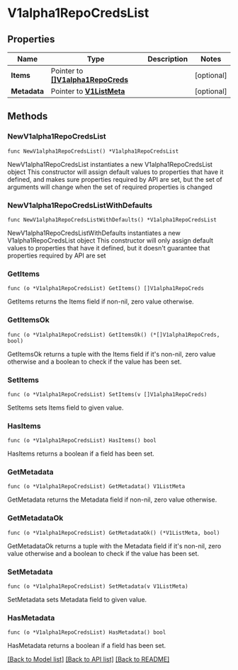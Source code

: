 # V1alpha1RepoCredsList

## Properties

Name | Type | Description | Notes
------------ | ------------- | ------------- | -------------
**Items** | Pointer to [**[]V1alpha1RepoCreds**](V1alpha1RepoCreds.md) |  | [optional] 
**Metadata** | Pointer to [**V1ListMeta**](V1ListMeta.md) |  | [optional] 

## Methods

### NewV1alpha1RepoCredsList

`func NewV1alpha1RepoCredsList() *V1alpha1RepoCredsList`

NewV1alpha1RepoCredsList instantiates a new V1alpha1RepoCredsList object
This constructor will assign default values to properties that have it defined,
and makes sure properties required by API are set, but the set of arguments
will change when the set of required properties is changed

### NewV1alpha1RepoCredsListWithDefaults

`func NewV1alpha1RepoCredsListWithDefaults() *V1alpha1RepoCredsList`

NewV1alpha1RepoCredsListWithDefaults instantiates a new V1alpha1RepoCredsList object
This constructor will only assign default values to properties that have it defined,
but it doesn't guarantee that properties required by API are set

### GetItems

`func (o *V1alpha1RepoCredsList) GetItems() []V1alpha1RepoCreds`

GetItems returns the Items field if non-nil, zero value otherwise.

### GetItemsOk

`func (o *V1alpha1RepoCredsList) GetItemsOk() (*[]V1alpha1RepoCreds, bool)`

GetItemsOk returns a tuple with the Items field if it's non-nil, zero value otherwise
and a boolean to check if the value has been set.

### SetItems

`func (o *V1alpha1RepoCredsList) SetItems(v []V1alpha1RepoCreds)`

SetItems sets Items field to given value.

### HasItems

`func (o *V1alpha1RepoCredsList) HasItems() bool`

HasItems returns a boolean if a field has been set.

### GetMetadata

`func (o *V1alpha1RepoCredsList) GetMetadata() V1ListMeta`

GetMetadata returns the Metadata field if non-nil, zero value otherwise.

### GetMetadataOk

`func (o *V1alpha1RepoCredsList) GetMetadataOk() (*V1ListMeta, bool)`

GetMetadataOk returns a tuple with the Metadata field if it's non-nil, zero value otherwise
and a boolean to check if the value has been set.

### SetMetadata

`func (o *V1alpha1RepoCredsList) SetMetadata(v V1ListMeta)`

SetMetadata sets Metadata field to given value.

### HasMetadata

`func (o *V1alpha1RepoCredsList) HasMetadata() bool`

HasMetadata returns a boolean if a field has been set.


[[Back to Model list]](../README.md#documentation-for-models) [[Back to API list]](../README.md#documentation-for-api-endpoints) [[Back to README]](../README.md)


